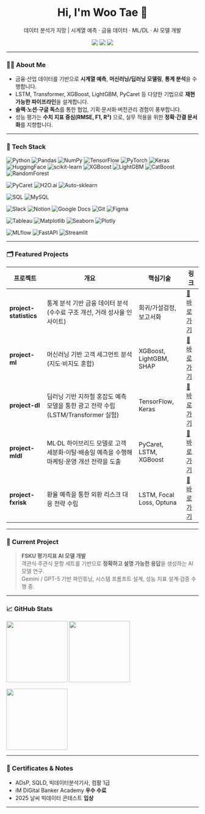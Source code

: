 <!-- 프로필 README for wootae1020 -->
<h1 align="center">Hi, I'm Woo Tae 👋</h1>
<p align="center">
데이터 분석가 지망 | 시계열 예측 · 금융 데이터 · ML/DL · AI 모델 개발
</p>

<p align="center">
  <a href="mailto:wootae1020@naver.com"><img src="https://img.shields.io/badge/Email-wootae1020%40naver.com-blue?logo=gmail" /></a>
  <a href="https://github.com/wootae1020"><img src="https://img.shields.io/badge/GitHub-wootae1020-black?logo=github" /></a>
  <img src="https://komarev.com/ghpvc/?username=wootae1020&label=Profile%20views&color=0e75b6&style=flat" />
</p>

---

### 👨‍💻 About Me
- 금융·산업 데이터를 기반으로 **시계열 예측**, **머신러닝/딥러닝 모델링**, **통계 분석**을 수행합니다.  
- LSTM, Transformer, XGBoost, LightGBM, PyCaret 등 다양한 기법으로 **재현 가능한 파이프라인**을 설계합니다.  
- **슬랙·노션·구글 독스**를 통한 협업, 기획·문서화·버전관리 경험이 풍부합니다.  
- 성능 평가는 **수치 지표 중심(RMSE, F1, R²)** 으로, 실무 적용을 위한 **정확·간결 문서화**를 지향합니다.

---
### 🧰 Tech Stack

![Python](https://img.shields.io/badge/Python-3776AB?logo=python&logoColor=white)
![Pandas](https://img.shields.io/badge/Pandas-150458?logo=pandas&logoColor=white)
![NumPy](https://img.shields.io/badge/NumPy-013243?logo=numpy&logoColor=white)
![TensorFlow](https://img.shields.io/badge/TensorFlow-FF6F00?logo=tensorflow&logoColor=white)
![PyTorch](https://img.shields.io/badge/PyTorch-EE4C2C?logo=pytorch&logoColor=white)
![Keras](https://img.shields.io/badge/Keras-D00000?logo=keras&logoColor=white)
![HuggingFace](https://img.shields.io/badge/Transformers-ffcc4d?logo=huggingface&logoColor=black)
![scikit-learn](https://img.shields.io/badge/scikit--learn-F7931E?logo=scikitlearn&logoColor=white)
![XGBoost](https://img.shields.io/badge/XGBoost-FF9900?logo=xgboost&logoColor=white)
![LightGBM](https://img.shields.io/badge/LightGBM-3C8031?logo=leaflet&logoColor=white)
![CatBoost](https://img.shields.io/badge/CatBoost-FFCC00?logo=catboost&logoColor=black)
![RandomForest](https://img.shields.io/badge/RandomForest-009688?logo=scikitlearn&logoColor=white)

![PyCaret](https://img.shields.io/badge/PyCaret-ffae1a?logo=pycaret&logoColor=white)
![H2O.ai](https://img.shields.io/badge/H2O.ai-ffdd00?logo=h2o.ai&logoColor=black)
![Auto-sklearn](https://img.shields.io/badge/Auto--sklearn-0078D7?logo=python&logoColor=white)

![SQL](https://img.shields.io/badge/SQL-336791?logo=postgresql&logoColor=white)
![MySQL](https://img.shields.io/badge/MySQL-4479A1?logo=mysql&logoColor=white)

![Slack](https://img.shields.io/badge/Slack-4A154B?logo=slack&logoColor=white)
![Notion](https://img.shields.io/badge/Notion-000000?logo=notion&logoColor=white)
![Google Docs](https://img.shields.io/badge/Google%20Docs-4285F4?logo=googledocs&logoColor=white)
![Git](https://img.shields.io/badge/Git-F05032?logo=git&logoColor=white)
![Figma](https://img.shields.io/badge/Figma-F24E1E?logo=figma&logoColor=white)

![Tableau](https://img.shields.io/badge/Tableau-E97627?logo=tableau&logoColor=white)
![Matplotlib](https://img.shields.io/badge/Matplotlib-11557c?logo=plotly&logoColor=white)
![Seaborn](https://img.shields.io/badge/Seaborn-4c72b0?logo=plotly&logoColor=white)
![Plotly](https://img.shields.io/badge/Plotly-3f4f75?logo=plotly&logoColor=white)

![MLflow](https://img.shields.io/badge/MLflow-0194E2?logo=mlflow&logoColor=white)
![FastAPI](https://img.shields.io/badge/FastAPI-009688?logo=fastapi&logoColor=white)
![Streamlit](https://img.shields.io/badge/Streamlit-FF4B4B?logo=streamlit&logoColor=white)

---

### 🗂 Featured Projects
| 프로젝트 | 개요 | 핵심기술 | 링크 |
|---|---|---|---|
| **project-statistics** | 통계 분석 기반 금융 데이터 분석 (수수료 구조 개선, 거래 성사율 인사이트) | 회귀/가설검정, 보고서화 | [📂 바로가기](https://github.com/wootae1020/project-statistics) |
| **project-ml** | 머신러닝 기반 고객 세그먼트 분석 (지도·비지도 혼합) | XGBoost, LightGBM, SHAP | [📂 바로가기](https://github.com/wootae1020/project-ml) |
| **project-dl** | 딥러닝 기반 지하철 혼잡도 예측 모델을 통한 광고 전략 수립 (LSTM/Transformer 실험) | TensorFlow, Keras | [📂 바로가기](https://github.com/wootae1020/project-dl) |
| **project-mldl** | ML·DL 하이브리드 모델로 고객 세분화·이탈·배송일 예측을 수행해 마케팅·운영 개선 전략을 도출 | PyCaret, LSTM, XGBoost | [📂 바로가기](https://github.com/wootae1020/project-mldl) |
| **project-fxrisk** | 환율 예측을 통한 외환 리스크 대응 전략 수립 | LSTM, Focal Loss, Optuna | [📂 바로가기](https://github.com/wootae1020/project-fxrisk) |

---

### 🚀 Current Project
> **FSKU 평가지표 AI 모델 개발**  
> 객관식·주관식 문항 세트를 기반으로 **정확하고 설명 가능한 응답**을 생성하는 AI 모델 연구.  
> Gemini / GPT-5 기반 파인튜닝, 시스템 프롬프트 설계, 성능 지표 설계·검증 수행 중.

---

### 📈 GitHub Stats
<p align="left">
  <img height="160" src="https://github-readme-stats.vercel.app/api?username=wootae1020&show_icons=true&theme=default&hide_border=true" />
  <img height="160" src="https://github-readme-streak-stats.herokuapp.com?user=wootae1020&theme=default&hide_border=true" />
</p>
<p align="left">
  <img height="160" src="https://github-readme-stats.vercel.app/api/top-langs/?username=wootae1020&layout=compact&hide_border=true" />
</p>

---

### 📝 Certificates & Notes
- ADsP, SQLD, 빅데이터분석기사, 컴활 1급  
- iM DiGital Banker Academy **우수 수료**  
- 2025 날씨 빅데이터 콘테스트 **입상**

---
